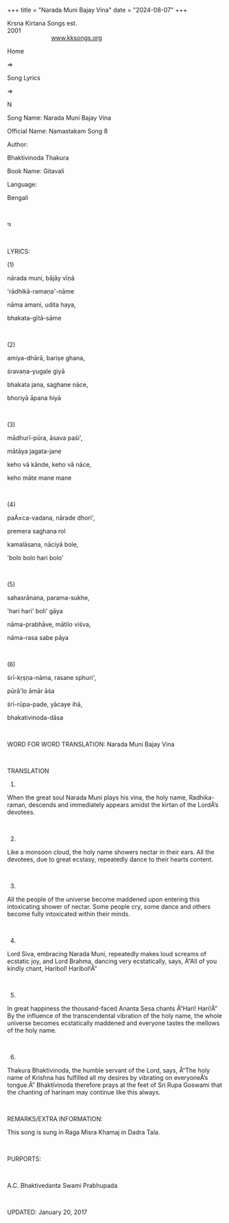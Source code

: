 +++ 
title = "Narada Muni Bajay Vina"
date = "2024-08-07"
+++

Krsna Kirtana Songs est.
2001                                                                                                                                    
            
www.kksongs.org








Home
 
⇒
 
Song Lyrics
 
⇒
 
N


Song
Name: Narada Muni Bajay Vina


Official
Name: Namastakam Song 8


Author:

Bhaktivinoda
Thakura


Book
Name: 
Gitavali


Language:

Bengali


 








অ








 


LYRICS:


(1)


nārada
muni, bājāy vīṇā

'rādhikā-ramaṇa'-nāme

nāma amani, udita haya,

bhakata-gītā-sāme


 


(2)


amiya-dhārā,
bariṣe ghana,

śravaṇa-yugale giyā

bhakata jana, saghane nāce,

bhoriyā āpana hiyā


 


(3)


mādhurī-pūra,
āsava paśi',

mātāya jagata-jane

keho vā kānde, keho vā nāce,

keho māte mane mane


 


(4)


paÃ±ca-vadana,
nārade dhori',

premera saghana rol

kamalāsana, nāciyā bole,

'bolo bolo hari bolo'


 


(5)


sahasrānana,
parama-sukhe,

'hari hari' boli' gāya

nāma-prabhāve, mātilo viśva,

nāma-rasa sabe pāya


 


(6)


śrī-kṛṣṇa-nāma,
rasane sphuri',

pūrā'lo āmār āśa

śrī-rūpa-pade, yācaye ihā,

bhakativinoda-dāsa


 


WORD
FOR WORD TRANSLATION: 
Narada
Muni Bajay Vina


 


TRANSLATION


1)
When the great soul Narada Muni plays his vina, the holy name, Radhika-raman,
descends and immediately appears amidst the kirtan of the LordÂ’s devotees.


 


2)
Like a monsoon cloud, the holy name showers nectar in their ears. All the
devotees, due to great ecstasy, repeatedly dance to their hearts content.


 


3)
All the people of the universe become maddened upon entering this intoxicating
shower of nectar. Some people cry, some dance and others become fully
intoxicated within their minds.


 


4)
Lord Siva, embracing Narada Muni, repeatedly makes loud screams of ecstatic
joy, and Lord Brahma, dancing very ecstatically, says, Â“All of you kindly
chant, Haribol! Haribol!Â”


 


5)
In great happiness the thousand-faced Ananta Sesa chants Â“Hari! Hari!Â” By the
influence of the transcendental vibration of the holy name, the whole universe
becomes ecstatically maddened and everyone tastes the mellows of the holy name.


 


6)
Thakura Bhaktivinoda, the humble servant of the Lord, says, Â“The holy name of
Krishna has fulfilled all my desires by vibrating on everyoneÂ’s tongue.Â”
Bhaktivinoda therefore prays at the feet of Sri Rupa Goswami that the chanting
of harinam may continue like this always.


 


REMARKS/EXTRA
INFORMATION:


This
song is sung in Raga Misra Khamaj in Dadra Tala.


 


PURPORTS:


       

A.C.
Bhaktivedanta Swami Prabhupada


 


UPDATED:
 January 20, 2017